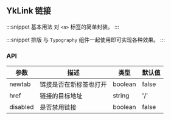 ## YkLink 链接

:::snippet
基本用法
对 `<a>` 标签的简单封装。
<LinkPrimary/>
:::

:::snippet
排版
与 `Typography` 组件一起使用即可实现各种效果。
<LinkTypography/>
:::

### API

| 参数     | 描述                   | 类型    | 默认值 |
| -------- | ---------------------- | ------- | ------ |
| newtab   | 链接是否在新标签也打开 | boolean | false  |
| href     | 链接的目标地址         | string  | '/'    |
| disabled | 是否禁用链接           | boolean | false  |
